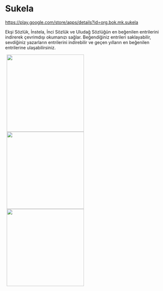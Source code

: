 # Sukela

https://play.google.com/store/apps/details?id=org.bok.mk.sukela 

Ekşi Sözlük, İnstela, İnci Sözlük ve Uludağ Sözlüğün en beğenilen entrilerini indirerek çevrimdışı okumanızı sağlar. Beğendiğiniz entrileri saklayabilir, sevdiğiniz yazarların entrilerini indirebilir ve geçen yılların en beğenilen entrilerine ulaşabilirsiniz.
  
<div>
	<img src="https://lh3.googleusercontent.com/XyYi0maJ0zFn-50o2evXPpKJ9SgyNSX3EKfPxDkYtiQsNN50Qb9LljTySK-1oWp150k=h900-rw" width="250" hspace="5"/>
</div>
<div>
	<img src="https://lh3.googleusercontent.com/BkTQyKvutGCUVRHKjkeSVLL45e0fqdbXoiLRLV_LnfYijGazPpEyrBC3XN3_lwRVATs=h900-rw" width="250" hspace="5"/>
</div>

<div>
	<img src="https://lh3.googleusercontent.com/vhJrKxZFRPZUokS_URcFcZHW0iHzFGq7qDZHt56GqMkRyW1pHOof7AST6YIQE1Oc3_Y=h900-rw" width="250" hspace="5"/>
</div>




  


  
 
 








